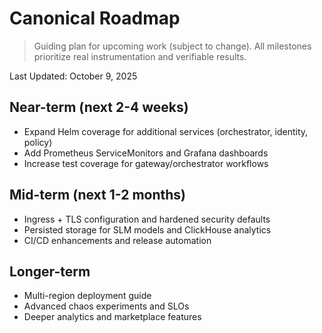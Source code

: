 # Canonical Roadmap

> Guiding plan for upcoming work (subject to change). All milestones prioritize real instrumentation and verifiable results.

Last Updated: October 9, 2025

## Near-term (next 2-4 weeks)
- Expand Helm coverage for additional services (orchestrator, identity, policy)
- Add Prometheus ServiceMonitors and Grafana dashboards
- Increase test coverage for gateway/orchestrator workflows

## Mid-term (next 1-2 months)
- Ingress + TLS configuration and hardened security defaults
- Persisted storage for SLM models and ClickHouse analytics
- CI/CD enhancements and release automation

## Longer-term
- Multi-region deployment guide
- Advanced chaos experiments and SLOs
- Deeper analytics and marketplace features
